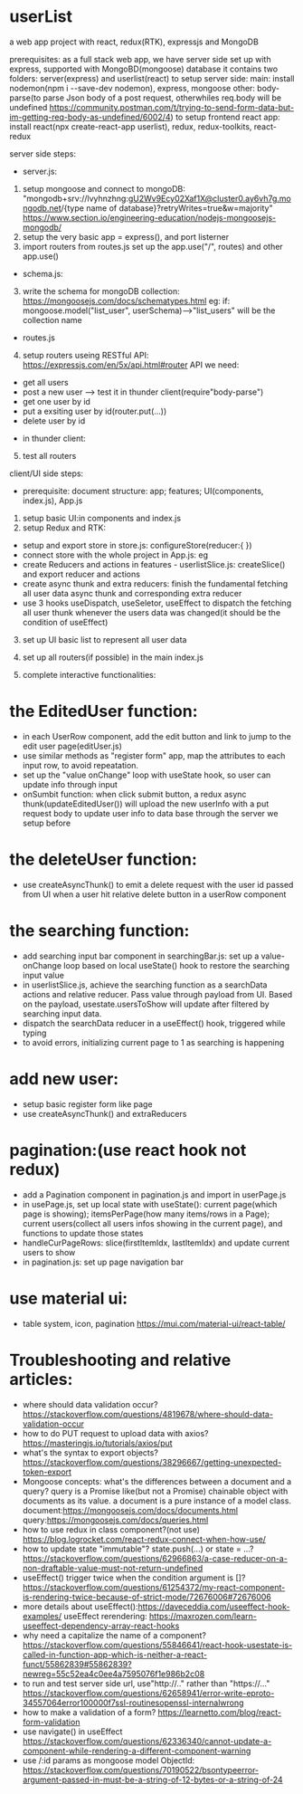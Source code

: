 # userList

a web app project with react, redux(RTK), expressjs and MongoDB

prerequisites:
as a full stack web app, we have server side set up with express, supported with MongoBD(mongoose) database
it contains two folders:
server(express) and userlist(react)
to setup server side:
main: install nodemon(npm i --save-dev nodemon), express, mongoose
other: body-parse(to parse Json body of a post request, otherwhiles req.body will be undefined https://community.postman.com/t/trying-to-send-form-data-but-im-getting-req-body-as-undefined/6002/4)
to setup frontend react app:
install react(npx create-react-app userlist), redux, redux-toolkits, react-redux

server side steps:

- server.js:

1. setup mongoose and connect to mongoDB:
   "mongodb+srv://lvyhnzhng:gU2Wv9Ecy02Xaf1X@cluster0.ay6vh7g.mongodb.net/{type name of database}?retryWrites=true&w=majority"
   https://www.section.io/engineering-education/nodejs-mongoosejs-mongodb/
2. setup the very basic app = express(), and port listerner
3. import routers from routes.js
   set up the app.use("/", routes) and other app.use()

- schema.js:

3. write the schema for mongoDB collection: https://mongoosejs.com/docs/schematypes.html
   eg: if: mongoose.model("list_user", userSchema)-->"list_users" will be the collection name

- routes.js

4. setup routers useing RESTful API: https://expressjs.com/en/5x/api.html#router
   API we need:

- get all users
- post a new user --> test it in thunder client(require"body-parse")
- get one user by id
- put a exsiting user by id(router.put(...))
- delete user by id

* in thunder client:

5. test all routers

client/UI side steps:

- prerequisite: document structure: app; features; UI(components, index.js), App.js

1. setup basic UI:in components and index.js
2. setup Redux and RTK:

- setup and export store in store.js: configureStore(reducer:{ })
- connect store with the whole project in App.js: eg <Provider store = {store}>
- create Reducers and actions in features - userlistSlice.js: createSlice() and export reducer and actions
- create async thunk and extra reducers: finish the fundamental fetching all user data async thunk and corresponding extra reducer
- use 3 hooks useDispatch, useSeletor, useEffect to dispatch the fetching all user thunk whenever the users data was changed(it should be the condition of useEffect)

3. set up UI basic list to represent all user data
4. set up all routers(if possible) in the main index.js

5. complete interactive functionalities:

# the EditedUser function:

- in each UserRow component, add the edit button and link to jump to the edit user page(editUser.js)
- use similar methods as "register form" app, map the attributes to each input row, to avoid repeatation.
- set up the "value onChange" loop with useState hook, so user can update info through input
- onSumbit function: when click submit button, a redux async thunk(updateEditedUser()) will upload the new userInfo with a put request body to update user info to data base through the server we setup before

# the deleteUser function:

- use createAsyncThunk() to emit a delete request with the user id passed from UI when a user hit relative delete button in a userRow component

# the searching function:

- add searching input bar component in searchingBar.js: set up a value-onChange loop based on local useState() hook to restore the searching input value
- in userlistSlice.js, achieve the searching function as a searchData actions and relative reducer. Pass value through payload from UI. Based on the payload, usestate.usersToShow will update after filtered by searching input data.
- dispatch the searchData reducer in a useEffect() hook, triggered while typing
- to avoid errors, initializing current page to 1 as searching is happening

# add new user:

- setup basic register form like page
- use createAsyncThunk() and extraReducers

# pagination:(use react hook not redux)

- add a Pagination component in pagination.js and import in userPage.js
- in usePage.js, set up local state with useState():
  current page(which page is showing); itemsPerPage(how many items/rows in a Page); current users(collect all users infos showing in the current page), and functions to update those states
- handleCurPageRows: slice(firstItemIdx, lastItemIdx) and update current users to show
- in pagination.js: set up page navigation bar

# use material ui:

- table system, icon, pagination https://mui.com/material-ui/react-table/

# Troubleshooting and relative articles:

- where should data validation occur?
  https://stackoverflow.com/questions/4819678/where-should-data-validation-occur
- how to do PUT request to upload data with axios? https://masteringjs.io/tutorials/axios/put
- what's the syntax to export objects?
  https://stackoverflow.com/questions/38296667/getting-unexpected-token-export
- Mongoose concepts: what's the differences between a document and a query?
  query is a Promise like(but not a Promise) chainable object with documents as its value. a document is a pure instance of a model class.
  document:https://mongoosejs.com/docs/documents.html
  query:https://mongoosejs.com/docs/queries.html
- how to use redux in class component?(not use)
  https://blog.logrocket.com/react-redux-connect-when-how-use/
- how to update state "immutable"? state.push(...) or state = ...?
  https://stackoverflow.com/questions/62966863/a-case-reducer-on-a-non-draftable-value-must-not-return-undefined
- useEffect() trigger twice when the condition argument is []?
  https://stackoverflow.com/questions/61254372/my-react-component-is-rendering-twice-because-of-strict-mode/72676006#72676006
- more details about useEffect():https://daveceddia.com/useeffect-hook-examples/
  useEffect rerendering: https://maxrozen.com/learn-useeffect-dependency-array-react-hooks
- why need a capitalize the name of a component?
  https://stackoverflow.com/questions/55846641/react-hook-usestate-is-called-in-function-app-which-is-neither-a-react-funct/55862839#55862839?newreg=55c52ea4c0ee4a7595076f1e986b2c08
- to run and test server side url, use"http://.." rather than "https://..."
  https://stackoverflow.com/questions/62658941/error-write-eproto-34557064error100000f7ssl-routinesopenssl-internalwrong
- how to make a validation of a form? https://learnetto.com/blog/react-form-validation
- use navigate() in useEffect https://stackoverflow.com/questions/62336340/cannot-update-a-component-while-rendering-a-different-component-warning
- use /:id params as mongoose model ObjectId:
  https://stackoverflow.com/questions/70190522/bsontypeerror-argument-passed-in-must-be-a-string-of-12-bytes-or-a-string-of-24
